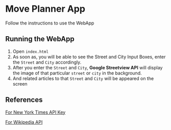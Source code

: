 # Move Planner App

Follow the instructions to use the WebApp

## Running the WebApp

1. Open `index.html`
2. As soon as, you will be able to see the Street and City Input Boxes, enter the `Street` and `City` accordingly.
3. After you enter the `Street` and `City`, **Google Streetview API** will display the image of that particular `street` or `city` in the background.
4. And related articles to that `Street` and `City` will be appeared on the screen

## References

[For New York Times API Key](https://developer.nytimes.com/signup)

[For Wikipedia API](https://www.mediawiki.org/wiki/API:Main_page)
